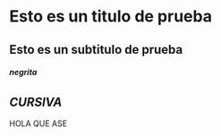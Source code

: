 # Esto es un titulo de prueba
## Esto es un subtitulo de prueba
###### **negrita**
## *CURSIVA* 

HOLA QUE ASE

